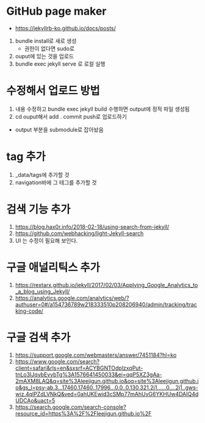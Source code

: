 # GitHub page maker

* https://jekyllrb-ko.github.io/docs/posts/

1. bundle install로 새로 생성
    * 권한이 없다면 sudo로
2. ouput에 있는 것을 업로드
3. bundle exec jekyll serve 로 로컬 실행

# 수정해서 업로드 방법
1. 내용 수정하고 bundle exec jekyll build 수행하면 output에 정적 파일 생성됨
2. cd ouput해서 add . commit push로 업로드하기
* output 부분을 submodule로 잡아놨음

# tag 추가
1. _data/tags에 추가할 것
2. navigation바에 그 테그를 추가할 것

# 검색 기능 추가
1. https://blog.hax0r.info/2018-02-18/using-search-from-jekyll/
2. https://github.com/webhacking/light-Jekyll-search
3. UI 는 수정이 필요해 보인다.

# 구글 애널리틱스 추가
1. https://rextarx.github.io/jekyll/2017/02/03/Applying_Google_Analytics_to_a_blog_using_Jekyll/
2. https://analytics.google.com/analytics/web/?authuser=0#/a154736789w218333510p208206940/admin/tracking/tracking-code/

# 구글 검색 추가
1. https://support.google.com/webmasters/answer/7451184?hl=ko
2. https://www.google.com/search?client=safari&rls=en&sxsrf=ACYBGNTOdplzxqPut-tnLo3IJqybEvybTg%3A1576641450033&ei=qqP5XZ3gAa-2mAXM8LAQ&q=site%3Aleejigun.github.io&oq=site%3Aleejigun.github.io&gs_l=psy-ab.3...17460.17460..17996...0.0..0.130.321.2j1......0....2j1..gws-wiz.4qlPZdLVNkQ&ved=0ahUKEwid3cSMp77mAhUvG6YKHUw4DAIQ4dUDCAo&uact=5
3. https://search.google.com/search-console?resource_id=https%3A%2F%2Fleejigun.github.io%2F
